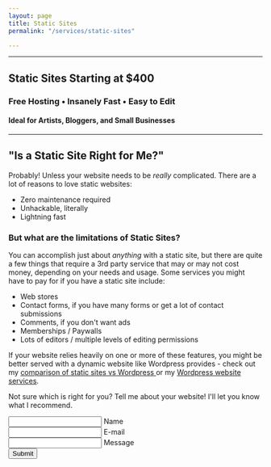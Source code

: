 ```yaml
---
layout: page
title: Static Sites
permalink: "/services/static-sites"

---
```

<hr>

## Static Sites Starting at $400

### Free Hosting • Insanely Fast • Easy to Edit

#### Ideal for Artists, Bloggers, and Small Businesses

<hr>

## "Is a Static Site Right for Me?"

Probably! Unless your website needs to be _really_ complicated. There are a lot of reasons to love static websites:

* Zero maintenance required
* Unhackable, literally
* Lightning fast

### But what are the limitations of Static Sites?

You can accomplish just about _anything_ with a static site, but there are quite a few things that require a 3rd party service that may or may not cost money, depending on your needs and usage. Some services you might have to pay for if you have a static site include:

* Web stores
* Contact forms, if you have many forms or get a lot of contact submissions
* Comments, if you don't want ads
* Memberships / Paywalls
* Lots of editors / multiple levels of editing permissions

If your website relies heavily on one or more of these features, you might be better served with a dynamic website like Wordpress provides - check out my [comparison of static sites vs Wordpress ](/advice-for-website-owners/static-sites-vs-wordpress-sites) or my [Wordpress website services](/services/wordpress-sites).

Not sure which is right for you? Tell me about your website! I'll let you know what I recommend.

<form action="https://formspree.io/kyle@kylegrover.com" method="POST" class="contact-form floating-labels">
   <div class="form-field-row">
      <div class="form-field">
         <input id="name" class="input-text" type="text" required="">
         <label for="name">Name</label>
      </div>
      <div class="form-field">
         <input id="_replyto" class="input-text" type="email" required="">
         <label for="email">E-mail</label>
      </div>
   </div>
   <div class="form-field">
      <input id="message" class="input-text" type="text" required="">
      <label for="message">Message</label>
   </div>
   <div class="form-field align-center">
      <input class="submit-btn" type="submit" value="Submit">
   </div>
    <input style="display: none" name="_gotcha">
    <input style="display: none" name="_next" value="/thanks">
</form>